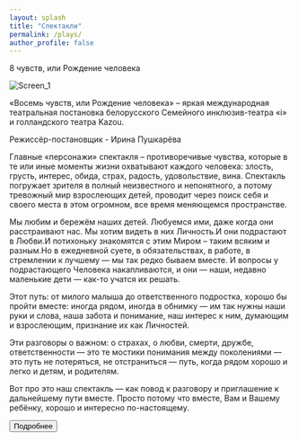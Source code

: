 ```yaml
---
layout: splash
title: "Спектакли"
permalink: /plays/
author_profile: false
---
```


<div class='block'>
  <label>8 чувств, или Рождение человека</label>

![Screen_1](https://tkrivko.github.io/assets/images/2019-10-01-theatre1/Screen_1.png)

  <atom-text-editor mini>«Восемь чувств, или Рождение человека» – яркая международная театральная постановка белорусского Семейного инклюзив-театра «i» и голландского театра Kazou.

Режиссёр-постановщик - Ирина Пушкарёва

Главные «персонажи» спектакля – противоречивые чувства, которые в те или иные моменты жизни охватывают каждого человека: злость, грусть, интерес, обида, страх, радость, удовольствие, вина. Спектакль погружает зрителя в полный неизвестного и непонятного, а потому тревожный мир взрослеющих детей, проводит через поиск себя и своего места в этом огромном, все время меняющемся пространстве.

Мы любим и бережём наших детей. Любуемся ими, даже когда они расстраивают нас. Мы хотим видеть в них Личность.​И они подрастают в Любви.​И потихоньку знакомятся с этим Миром – таким всяким и разным.​Но в ежедневной суете, в обязательствах, в работе, в стремлении к лучшему — мы так редко бываем вместе. ​И вопросы у подрастающего Человека накапливаются, и они — наши, недавно маленькие дети — как-то учатся их решать.

Этот путь: от милого малыша до ответственного подростка, хорошо бы пройти вместе: иногда рядом, иногда в обнимку — им так нужны наши руки и слова, наша забота и понимание, наш интерес к ним, думающим и взрослеющим, признание их как Личностей. ​

Эти разговоры о важном: о страхах, о любви, смерти, дружбе, ответственности — это те мостики понимания между поколениями — это путь не потеряться, не отстраниться — путь, когда рядом хорошо и легко и детям, и родителям.

Вот про это наш спектакль — как повод к разговору и приглашение к дальнейшему пути вместе. Просто потому что вместе, Вам и Вашему ребёнку, хорошо и интересно по-настоящему.</atom-text-editor>
</div>
<div class='block'>
  <button class='btn'>Подробнее</button>
</div>
